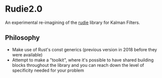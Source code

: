 # Rudie2.0

An experimental re-imagining of the [rudie](https://github.com/PLeVasseur/rudie)
library for Kalman Filters.

 ## Philosophy
* Make use of Rust's const generics (previous version in 2018 before they
  were available)
* Attempt to make a "toolkit", where it's possible to have shared building
  blocks throughout the library and you can reach down the level of
  specificity needed for your problem